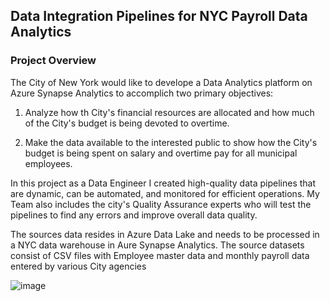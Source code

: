 ## Data Integration Pipelines for NYC Payroll Data Analytics

### Project Overview
The City of New York would like to develope a Data Analytics platform on Azure Synapse Analytics to accomplich two primary objectives:
1. Analyze how th City's financial resources are allocated and how much of the City's budget is being devoted to overtime.

2. Make the data available to the interested public to show how the City's budget is being spent on salary and overtime pay for all municipal employees.

In this project as a Data Engineer I created high-quality data pipelines that are dynamic, can be automated, and monitored for efficient operations. My Team also includes the city's Quality Assurance experts who will test the pipelines to find any errors and improve overall data quality.

The sources data resides in Azure Data Lake and needs to be processed in a NYC data warehouse in Aure Synapse Analytics. The source datasets consist of CSV files with Employee master data and monthly payroll data entered by various City agencies

![image](https://user-images.githubusercontent.com/58150666/235501206-a2840698-cdd1-4b1f-b28a-6f31d405f02a.png)









